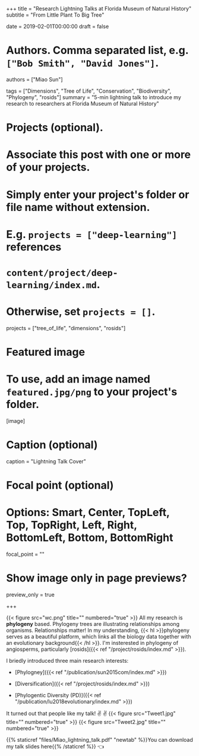 +++
title = "Research Lightning Talks at Florida Museum of Natural History"
subtitle = "From Little Plant To Big Tree"

date = 2019-02-01T00:00:00
draft = false

# Authors. Comma separated list, e.g. `["Bob Smith", "David Jones"]`.
authors = ["Miao Sun"]

tags = ["Dimensions", "Tree of Life", "Conservation", "Biodiversity", "Phylogeny", "rosids"]
summary = "5-min lightning talk to introduce my research to researchers at Florida Museum of Natural History"

# Projects (optional).
#   Associate this post with one or more of your projects.
#   Simply enter your project's folder or file name without extension.
#   E.g. `projects = ["deep-learning"]` references 
#   `content/project/deep-learning/index.md`.
#   Otherwise, set `projects = []`.
 projects = ["tree_of_life", "dimensions", "rosids"]

# Featured image
# To use, add an image named `featured.jpg/png` to your project's folder. 
[image]
  # Caption (optional)
  caption = "Lightning Talk Cover"

  # Focal point (optional)
  # Options: Smart, Center, TopLeft, Top, TopRight, Left, Right, BottomLeft, Bottom, BottomRight
  focal_point = ""

  # Show image only in page previews?
  preview_only = true

+++

{{< figure src="wc.png" title="" numbered="true" >}}
All my research is **phylogeny** based. Phylogeny trees are illustrating relationships among organisms. Relationships matter! In my understanding, {{< hl >}}phylogeny serves as a beautiful platform, which links all the biology data together with an evolutionary background{{< /hl >}}. I'm insterested in phylogeny of angiosperms, particularly [rosids]({{< ref "/project/rosids/index.md" >}}).  

I briedly introduced three main research interests:  

  - [Phylogney]({{< ref "/publication/sun2015com/index.md" >}})  
    
  - [Diversification]({{< ref "/project/rosids/index.md" >}})
    
  - [Phylogentic Diversity (PD)]({{< ref "/publication/lu2018evolutionary/index.md" >}})
    
It turned out that people like my talk! :v: :v:
{{< figure src="Tweet1.jpg" title="" numbered="true" >}}
{{< figure src="Tweet2.jpg" title="" numbered="true" >}}

{{% staticref "files/Miao_lightning_talk.pdf" "newtab" %}}You can download my talk slides here{{% /staticref %}} :point_left:



